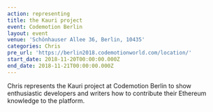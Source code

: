 ```yaml
---
action: representing
title: the Kauri project
event: Codemotion Berlin
layout: event
venue: 'Schönhauser Allee 36, Berlin, 10435'
categories: Chris
pre_url: 'https://berlin2018.codemotionworld.com/location/'
start_date: 2018-11-20T00:00:00.000Z
end_date: 2018-11-21T00:00:00.000Z
---
```


Chris represents the Kauri project at Codemotion Berlin to show enthusiastic developers and writers how to contribute their Ethereum knowledge to the platform.
